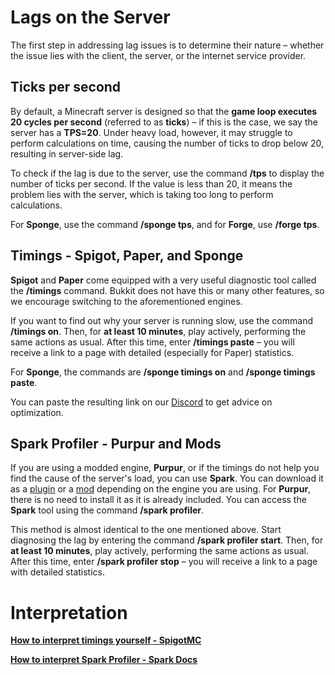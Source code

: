 Lags on the Server
==================
The first step in addressing lag issues is to determine their nature – whether the issue lies with the client, the server, or the internet service provider.




Ticks per second
----------------
By default, a Minecraft server is designed so that the **game loop executes 20 cycles per second** (referred to as **ticks**) – if this is the case, we say the server has a **TPS=20**. Under heavy load, however, it may struggle to perform calculations on time, causing the number of ticks to drop below 20, resulting in server-side lag.

To check if the lag is due to the server, use the command **/tps** to display the number of ticks per second. If the value is less than 20, it means the problem lies with the server, which is taking too long to perform calculations.

For **Sponge**, use the command **/sponge tps**, and for **Forge**, use **/forge tps**.




Timings - Spigot, Paper, and Sponge
-----------------------------------

**Spigot** and **Paper** come equipped with a very useful diagnostic tool called the **/timings** command. Bukkit does not have this or many other features, so we encourage switching to the aforementioned engines.

If you want to find out why your server is running slow, use the command **/timings on**. Then, for **at least 10 minutes**, play actively, performing the same actions as usual. After this time, enter **/timings paste** – you will receive a link to a page with detailed (especially for Paper) statistics.

For **Sponge**, the commands are **/sponge timings on** and **/sponge timings paste**.

You can paste the resulting link on our [Discord](https://discord.gg/CcdYMrs) to get advice on optimization.

Spark Profiler - Purpur and Mods
---------------------------------

If you are using a modded engine, **Purpur**, or if the timings do not help you find the cause of the server's load, you can use **Spark**. You can download it as a [plugin](https://www.spigotmc.org/resources/spark.57242/) or a [mod](https://www.curseforge.com/minecraft/mc-mods/spark/files) depending on the engine you are using. For **Purpur**, there is no need to install it as it is already included. You can access the **Spark** tool using the command **/spark profiler**.

This method is almost identical to the one mentioned above. Start diagnosing the lag by entering the command **/spark profiler start**. Then, for **at least 10 minutes**, play actively, performing the same actions as usual. After this time, enter **/spark profiler stop** – you will receive a link to a page with detailed statistics.


# Interpretation

[**How to interpret timings yourself - SpigotMC**](https://www.spigotmc.org/wiki/timings/)

[**How to interpret Spark Profiler - Spark Docs**](https://spark.lucko.me/docs/Using-the-viewer)
